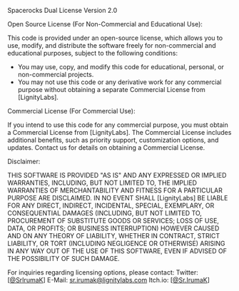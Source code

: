 Spacerocks Dual License
Version 2.0

Open Source License (For Non-Commercial and Educational Use):

This code is provided under an open-source license, which allows you to use, modify, and distribute the software freely for non-commercial and educational purposes, subject to the following conditions:

- You may use, copy, and modify this code for educational, personal, or non-commercial projects.
- You may not use this code or any derivative work for any commercial purpose without obtaining a separate Commercial License from [LignityLabs].

Commercial License (For Commercial Use):

If you intend to use this code for any commercial purpose, you must obtain a Commercial License from [LignityLabs]. The Commercial License includes additional benefits, such as priority support, customization options, and updates. Contact us for details on obtaining a Commercial License.

Disclaimer:

THIS SOFTWARE IS PROVIDED "AS IS" AND ANY EXPRESSED OR IMPLIED WARRANTIES, INCLUDING, BUT NOT LIMITED TO, THE IMPLIED WARRANTIES OF MERCHANTABILITY AND FITNESS FOR A PARTICULAR PURPOSE ARE DISCLAIMED. IN NO EVENT SHALL [LignityLabs] BE LIABLE FOR ANY DIRECT, INDIRECT, INCIDENTAL, SPECIAL, EXEMPLARY, OR CONSEQUENTIAL DAMAGES (INCLUDING, BUT NOT LIMITED TO, PROCUREMENT OF SUBSTITUTE GOODS OR SERVICES; LOSS OF USE, DATA, OR PROFITS; OR BUSINESS INTERRUPTION) HOWEVER CAUSED AND ON ANY THEORY OF LIABILITY, WHETHER IN CONTRACT, STRICT LIABILITY, OR TORT (INCLUDING NEGLIGENCE OR OTHERWISE) ARISING IN ANY WAY OUT OF THE USE OF THIS SOFTWARE, EVEN IF ADVISED OF THE POSSIBILITY OF SUCH DAMAGE.

For inquiries regarding licensing options, please contact:
Twitter: [[@SrIrumaK](https://twitter.com/SrIrumaK)]
E-Mail: [sr.irumak@lignitylabs.com](Soon...)
Itch.io: [[@Sr.IrumaK](https://lignitylabs.itch.io/)]
